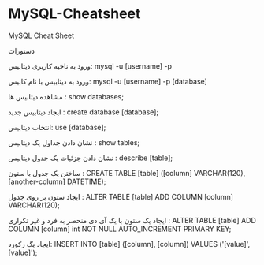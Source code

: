 # MySQL-Cheatsheet
MySQL Cheat Sheet 

دستورات

ورود به ناحیه کاربری دیتابیس:  mysql -u [username] -p

ورود به دیتابیس با نام کابیس:  mysql -u [username] -p [database]

مشاهده دیتابیس ها :  show databases;

ایجاد دیتابیس جدید :  create database [database];

انتخاب دیتابیس:  use [database];

نشان دادن جداول یک دیتابیس :  show tables;

نشان دادن جزئیات یک جدول دیتابیس :  describe [table];

ساختن یک جدول با ستون :  CREATE TABLE [table] ([column] VARCHAR(120), [another-column] DATETIME);

ایجاد ستون بر روی جدول :  ALTER TABLE [table] ADD COLUMN [column] VARCHAR(120);

ایجاد یک ستون با یک آی دی منحصر به فرد و غیر تکراری :   ALTER TABLE [table] ADD COLUMN [column] int NOT NULL AUTO_INCREMENT PRIMARY KEY;

ایجاد یگ رکورد: INSERT INTO [table] ([column], [column]) VALUES ('[value]', [value]');









